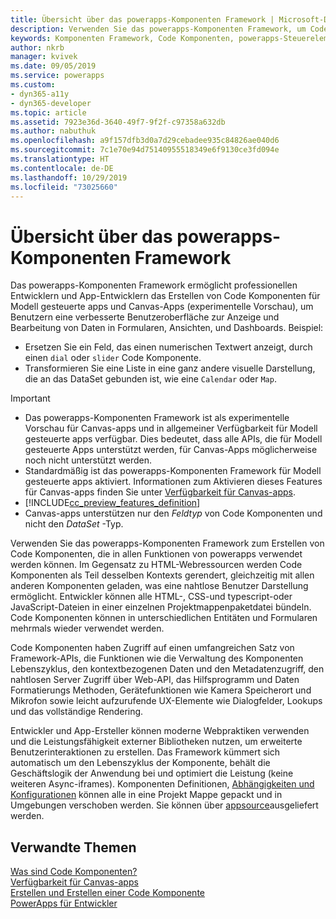 ```yaml
---
title: Übersicht über das powerapps-Komponenten Framework | Microsoft-Dokumentation
description: Verwenden Sie das powerapps-Komponenten Framework, um Code Komponenten zu erstellen, die es Benutzern ermöglichen, Daten in Formularen, Ansichten und Dashboards anzuzeigen und mit Ihnen zu arbeiten.
keywords: Komponenten Framework, Code Komponenten, powerapps-Steuerelemente
author: nkrb
manager: kvivek
ms.date: 09/05/2019
ms.service: powerapps
ms.custom:
- dyn365-a11y
- dyn365-developer
ms.topic: article
ms.assetid: 7923e36d-3640-49f7-9f2f-c97358a632db
ms.author: nabuthuk
ms.openlocfilehash: a9f157dfb3d0a7d29cebadee935c84826ae040d6
ms.sourcegitcommit: 7c1e70e94d75140955518349e6f9130ce3fd094e
ms.translationtype: HT
ms.contentlocale: de-DE
ms.lasthandoff: 10/29/2019
ms.locfileid: "73025660"
---
```

# <a name="powerapps-component-framework-overview"></a>Übersicht über das powerapps-Komponenten Framework

Das powerapps-Komponenten Framework ermöglicht professionellen Entwicklern und App-Entwicklern das Erstellen von Code Komponenten für Modell gesteuerte apps und Canvas-Apps (experimentelle Vorschau), um Benutzern eine verbesserte Benutzeroberfläche zur Anzeige und Bearbeitung von Daten in Formularen, Ansichten, und Dashboards. Beispiel:

- Ersetzen Sie ein Feld, das einen numerischen Textwert anzeigt, durch einen `dial` oder `slider` Code Komponente.
- Transformieren Sie eine Liste in eine ganz andere visuelle Darstellung, die an das DataSet gebunden ist, wie eine `Calendar` oder `Map`.

> [!IMPORTANT]
> - Das powerapps-Komponenten Framework ist als experimentelle Vorschau für Canvas-apps und in allgemeiner Verfügbarkeit für Modell gesteuerte apps verfügbar. Dies bedeutet, dass alle APIs, die für Modell gesteuerte Apps unterstützt werden, für Canvas-Apps möglicherweise noch nicht unterstützt werden.
> - Standardmäßig ist das powerapps-Komponenten Framework für Modell gesteuerte apps aktiviert. Informationen zum Aktivieren dieses Features für Canvas-apps finden Sie unter [Verfügbarkeit für Canvas-apps](component-framework-for-canvas-apps.md).
> - [!INCLUDE[cc_preview_features_definition](../../includes/cc-preview-features-definition.md)]
> - Canvas-apps unterstützen nur den *Feldtyp* von Code Komponenten und nicht den *DataSet* -Typ.


Verwenden Sie das powerapps-Komponenten Framework zum Erstellen von Code Komponenten, die in allen Funktionen von powerapps verwendet werden können. Im Gegensatz zu HTML-Webressourcen werden Code Komponenten als Teil desselben Kontexts gerendert, gleichzeitig mit allen anderen Komponenten geladen, was eine nahtlose Benutzer Darstellung ermöglicht. Entwickler können alle HTML-, CSS-und typescript-oder JavaScript-Dateien in einer einzelnen Projektmappenpaketdatei bündeln. Code Komponenten können in unterschiedlichen Entitäten und Formularen mehrmals wieder verwendet werden.

Code Komponenten haben Zugriff auf einen umfangreichen Satz von Framework-APIs, die Funktionen wie die Verwaltung des Komponenten Lebenszyklus, den kontextbezogenen Daten und den Metadatenzugriff, den nahtlosen Server Zugriff über Web-API, das Hilfsprogramm und Daten Formatierungs Methoden, Gerätefunktionen wie Kamera Speicherort und Mikrofon sowie leicht aufzurufende UX-Elemente wie Dialogfelder, Lookups und das vollständige Rendering.  

Entwickler und App-Ersteller können moderne Webpraktiken verwenden und die Leistungsfähigkeit externer Bibliotheken nutzen, um erweiterte Benutzerinteraktionen zu erstellen. Das Framework kümmert sich automatisch um den Lebenszyklus der Komponente, behält die Geschäftslogik der Anwendung bei und optimiert die Leistung (keine weiteren Async-iframes). Komponenten Definitionen, [Abhängigkeiten und Konfigurationen](https://docs.microsoft.com/dynamics365/customer-engagement/customize/solutions-overview) können alle in eine Projekt Mappe gepackt und in Umgebungen verschoben werden. Sie können über [appsource](https://appsource.microsoft.com/en-us/marketplace/apps?page=1&product=dynamics-365)ausgeliefert werden.  

## <a name="related-topics"></a>Verwandte Themen

[Was sind Code Komponenten?](custom-controls-overview.md)<br/>
[Verfügbarkeit für Canvas-apps](component-framework-for-canvas-apps.md)<br/>
[Erstellen und Erstellen einer Code Komponente](create-custom-controls-using-pcf.md)<br/>
[PowerApps für Entwickler](https://docs.microsoft.com/powerapps/#pivot=home&panel=developer)

